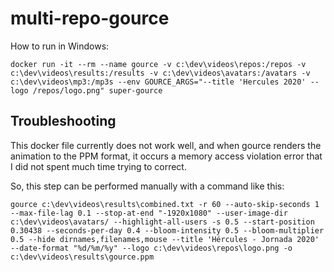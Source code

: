# multi-repo-gource

How to run in Windows:

```
docker run -it --rm --name gource -v c:\dev\videos\repos:/repos -v c:\dev\videos\results:/results -v c:\dev\videos\avatars:/avatars -v c:\dev\videos\mp3:/mp3s --env GOURCE_ARGS="--title 'Hercules 2020' --logo /repos/logo.png" super-gource
```

## Troubleshooting

This docker file currently does not work well, and when gource renders the animation to the PPM format, it occurs a memory access violation error that I did not spent much time trying to correct.

So, this step can be performed manually with a command like this:

```
gource c:\dev\videos\results\combined.txt -r 60 --auto-skip-seconds 1 --max-file-lag 0.1 --stop-at-end "-1920x1080" --user-image-dir c:\dev\videos\avatars/ --highlight-all-users -s 0.5 --start-position 0.30438 --seconds-per-day 0.4 --bloom-intensity 0.5 --bloom-multiplier 0.5 --hide dirnames,filenames,mouse --title 'Hércules - Jornada 2020' --date-format "%d/%m/%y" --logo c:\dev\videos\repos\logo.png -o c:\dev\videos\results\gource.ppm
```